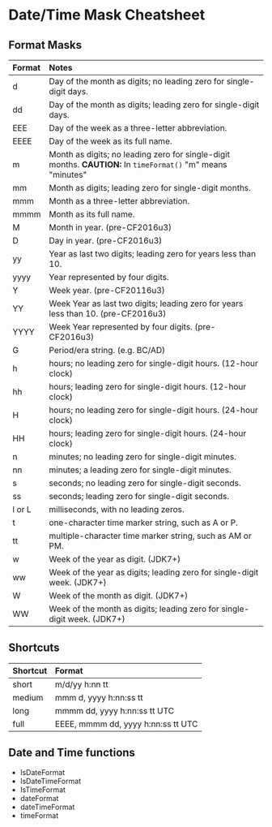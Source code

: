 # Date/Time Mask Cheatsheet

## Format Masks

| Format | Notes                                                                                                         |
| :----- | :------------------------------------------------------------------------------------------------------------ |
| d      | Day of the month as digits; no leading zero for single-digit days.                                            |
| dd     | Day of the month as digits; leading zero for single-digit days.                                               |
| EEE    | Day of the week as a three-letter abbreviation.                                                               |
| EEEE   | Day of the week as its full name.                                                                             |
| m      | Month as digits; no leading zero for single-digit months. **CAUTION:** In `timeFormat()` "m" means "minutes"  |
| mm     | Month as digits; leading zero for single-digit months.                                                        |
| mmm    | Month as a three-letter abbreviation.                                                                         |
| mmmm   | Month as its full name.                                                                                       |
| M      | Month in year. (pre-CF2016u3)                                                                                 |
| D      | Day in year. (pre-CF2016u3)                                                                                   |
| yy     | Year as last two digits; leading zero for years less than 10.                                                 |
| yyyy   | Year represented by four digits.                                                                              |
| Y      | Week year. (pre-CF20116u3)                                                                                    |
| YY     | Week Year as last two digits; leading zero for years less than 10. (pre-CF2016u3)                             |
| YYYY   | Week Year represented by four digits. (pre-CF2016u3)                                                          |
| G      | Period/era string. (e.g. BC/AD)                                                                               |
| h      | hours; no leading zero for single-digit hours. (12-hour clock)                                                |
| hh     | hours; leading zero for single-digit hours. (12-hour clock)                                                   |
| H      | hours; no leading zero for single-digit hours. (24-hour clock)                                                |
| HH     | hours; leading zero for single-digit hours. (24-hour clock)                                                   |
| n      | minutes; no leading zero for single-digit minutes.                                                            |
| nn     | minutes; a leading zero for single-digit minutes.                                                             |
| s      | seconds; no leading zero for single-digit seconds.                                                            |
| ss     | seconds; leading zero for single-digit seconds.                                                               |
| l or L | milliseconds, with no leading zeros.                                                                          |
| t      | one-character time marker string, such as A or P.                                                             |
| tt     | multiple-character time marker string, such as AM or PM.                                                      |
| w      | Week of the year as digit. (JDK7+)                                                                            |
| ww     | Week of the year as digits; leading zero for single-digit week. (JDK7+)                                       |
| W      | Week of the month as digit. (JDK7+)                                                                           |
| WW     | Week of the month as digits; leading zero for single-digit week. (JDK7+)                                      |

## Shortcuts

| Shortcut | Format                              |
| :------- | :---------------------------------- |
| short    | m/d/yy h:nn tt                      |
| medium   | mmm d, yyyy h:nn:ss tt              |
| long     | mmmm dd, yyyy h:nn:ss tt UTC        |
| full     | EEEE, mmmm dd, yyyy h:nn:ss tt UTC  |

## Date and Time functions

* lsDateFormat
* lsDateTimeFormat
* lsTimeFormat
* dateFormat
* dateTimeFormat
* timeFormat

